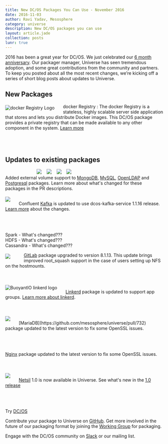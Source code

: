 ```yaml
---
title: New DC/OS Packages You Can Use - November 2016
date: 2016-11-03
author: Ravi Yadav, Mesosphere
category: universe
description: New DC/OS packages you can use
layout: article.jade
collection: posts
lunr: true
---
```


2016 has been a great year for DC/OS. We just celebrated our [6 month anniversary](https://dcos.io/blog/2016/dc-os-our-first-six-months/index.html). Our packager manager, Universe has seen tremendous adoption, and some great contributions from the community and partners. To keep you posted about all the most recent changes, we’re kicking off a series of short blog posts about updates to Universe.

## New Packages

<img style="float: left;margin-right: 27px;margin-top: 4px;" src="/assets/images/blog/2016-11-03_registry-logo.png" alt="docker Registry Logo"/> docker Registry : The docker Registry is a stateless, highly scalable server side application that stores and lets you distribute Docker images. This DC/OS package provides a private registry that can be made available to any other component in the system. [Learn more](https://github.com/dcos/examples/tree/master/1.8/registry)
<br/><br/><br/><br/>

## Updates to existing packages

<img style="float: center;margin-left: 100px;" src="https://s3.amazonaws.com/downloads.mesosphere.io/universe/assets/icon-service-mongodb-medium.png"/> &nbsp;&nbsp;
<img src="https://s3.amazonaws.com/downloads.mesosphere.io/universe/assets/icon-service-mysql-medium.jpg"/> &nbsp;&nbsp;
<img src="https://s3.amazonaws.com/downloads.mesosphere.io/universe/assets/icon-service-openldap-medium.png"/> &nbsp;&nbsp;
<img src="https://s3.amazonaws.com/downloads.mesosphere.io/universe/assets/icon-service-postgresql-medium.png"/><br/>
Added external volume support to [MongoDB](https://github.com/mesosphere/universe/pull/767), [MySQL](https://github.com/mesosphere/universe/pull/768), [OpenLDAP](https://github.com/mesosphere/universe/pull/770) and [Postgresql](https://github.com/mesosphere/universe/pull/769) packages. Learn more about what's changed for these packages in the PR descriptions.<br/>



<img style="float: left;margin-right: 27px;margin-top: 4px;" src="https://downloads.mesosphere.com/universe/assets/icon-service-kafka-medium.png"/><br/>Confluent [Kafka](https://github.com/mesosphere/universe/pull/795) is updated to use dcos-kafka-service 1.1.16 release. [Learn more](https://github.com/mesosphere/dcos-kafka-service/releases) about the changes. <br/><br/><br/><br/>

Spark - What's changed???<br/>
HDFS - What's changed???<br/>
Cassandra - What's changed???

<img style="float: left;margin-right: 43px;margin-top: 4px;" src="https://secure.gravatar.com/avatar/6edd0acaf80f784fab3dd2c31d604e74.jpg?s=80&r=g&d=mm"/> [GitLab](https://github.com/mesosphere/universe/pull/781) package upgraded to version 8.1.13. This update brings improved root_squash support in the case of users setting up NFS on the hostmounts.
<br/><br/><br/>

<img style="float: left;margin-right: 27px;margin-top: 4px;" src="/assets/images/blog/2016-11-03_linkerd-logo.png" alt="BuoyantIO linkerd logo"/> <br/>[Linkerd](https://github.com/mesosphere/universe/pull/763) package is updated to support app groups. [Learn more about linkerd](http://bit.ly/2dLhnkg). <br/><br/><br/>

<img style="float: left;margin-right: 27px;margin-top: 4px;" src="https://cloud.githubusercontent.com/assets/410147/17726265/919cbaf6-646f-11e6-8f3c-114245c4b7f4.png"/>
<br/>[MariaDB](https://github.com/mesosphere/universe/pull/732) package updated to the latest version to fix some OpenSSL issues.<br/><br/><br/>

<img style="float: left;margin-right: 27px;margin-top: 4px;" width="100" height="10" src="http://www.simplehelix.com/wp-content/uploads/2015/08/nginx.png"/> <br/>[Nginx](https://github.com/mesosphere/universe/pull/733) package updated to the latest version to fix some OpenSSL issues.<br/><br/><br/>

<img style="float: left;margin-right: 27px;margin-top: 4px;" src="https://s3.amazonaws.com/docs.netsil.com/logos/Netsil_96x96-blue.jpg"/><br/> [Netsil](https://github.com/mesosphere/universe/pull/727) 1.0 is now available in Universe. See what's new in the [1.0 release](https://github.com/netsil/docs/blob/master/docs/release-notes.md#100---09252016) <br/><br/><br/><br/>





Try [DC/OS](https://dcos.io/get-started/)

Contribute your package to Universe on [GitHub](https://github.com/mesosphere/universe). Get more involved in the future of our packaging format by joining the [Working Group](www.google.com) for packaging.

Engage with the DC/OS community on [Slack](http://chat.dcos.io/) or our mailing list.
